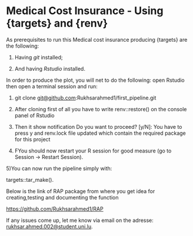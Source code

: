 
#  Medical Cost Insurance - Using {targets} and {renv}


As prerequisites to run this Medical cost insurance producing {targets} are the following:

1) Having *git* installed;

2) And having *Rstudio* installed.

In order to produce the plot, you will net to do the following: open Rstudio then open a terminal session  and run:

1) git clone git@github.com:Rukhsarahmed1/first_pipeline.git

2) After cloning first of all you have to write renv::restore() on the console panel of Rstudio

3) Then it show notification   Do you want to proceed? [y/N]: You have to press y and renv.lock file updated which contain the required package for this project

4) FYou should now restart your R session for good measure (go to Session -> Restart Session).

5)You can now run the pipeline simply with:


targets::tar_make().



Below is  the link of RAP package from where you get idea for creating,testing and documenting the function 

https://github.com/Rukhsarahmed1/RAP


If any issues come up, let me know via email on the adresse: rukhsar.ahmed.002@student.uni.lu.


